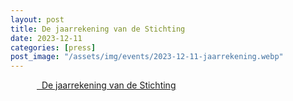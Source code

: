 ```yaml
---
layout: post
title: De jaarrekening van de Stichting
date: 2023-12-11
categories: [press]
post_image: "/assets/img/events/2023-12-11-jaarrekening.webp"
---
```



<a href="{{ site.url }}{{ site.baseurl }}/assets/pdf/Publicatiestukken.pdf" style="
border-radius: var(--border-radius);
border: 1px solid var(--text-color);
color: var(--text-color);
padding: 3em;
">
<i class="far fa-file-pdf" style="font-size: 2em;"></i>&nbsp; De jaarrekening van de Stichting
</a>
